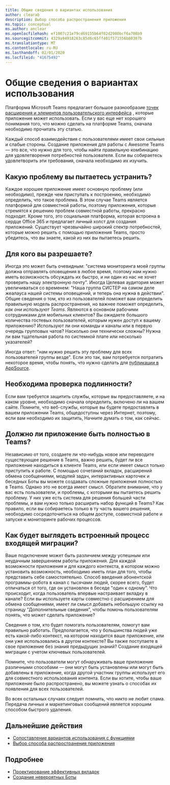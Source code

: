 ```yaml
---
title: Общие сведения о вариантах использования
author: clearab
description: Выбор способа распространения приложения
ms.topic: conceptual
ms.author: anclear
ms.openlocfilehash: ef1007c21e79cd69155b64f02d2980bcf6a708b9
ms.sourcegitcommit: 4329a94918263c85d6c65ff401f571556b80307b
ms.translationtype: MT
ms.contentlocale: ru-RU
ms.lasthandoff: 02/01/2020
ms.locfileid: "41675492"
---
```

# <a name="understand-your-use-cases"></a>Общие сведения о вариантах использования

Платформа Microsoft Teams предлагает большое разнообразие [точек расширения и элементов пользовательского интерфейса](~/concepts/extensibility-points.md) , которые приложение может использовать. Если у вас еще нет хорошего понимания того, что можно сделать на платформе Teams, сначала необходимо прочитать эту статью.

Каждый способ взаимодействия с пользователями имеет свои сильные и слабые стороны. Создание приложения для работы с Awesome Teams — это все, что нужно для того, чтобы найти правильную комбинацию для удовлетворения потребностей пользователя. Если вы собираетесь удовлетворить эти требования, сначала необходимо их изучить.

## <a name="what-problem-are-you-trying-to-solve"></a>Какую проблему вы пытаетесь устранить?

Каждое хорошее приложение имеет основную проблему (или необходимо), прежде чем приступать к построению, необходимо определить, что такое проблема. В этом случае Teams является платформой для совместной работы, поэтому приложения, которые стремятся к решению проблем совместной работы, прекрасно подходят. Кроме того, это социальная платформа, которая встроена в сердце Office 365 и предлагает личный холст для создания приложений. Существует чрезвычайно широкий спектр потребностей, которые можно решить с помощью приложения Teams, просто убедитесь, что вы знаете, какой из них вы пытаетесь решить.

## <a name="who-are-you-solving-it-for"></a>Для кого вы разрешаете?

Иногда это может быть очевидным: "система мониторинга моей группы должна отправлять оповещения в любое время, поэтому нам нужно иметь возможность обсуждать их быстро, и ни один из нас не хочет проверить нашу электронную почту". Иногда Целевая аудитория может увеличиваться со временем: "Наша группа СИСТЕР на самом деле жеалауса нашей системы оповещений, и теперь она нужна в действии". Общие сведения о том, кто из пользователей поможет вам определить правильную модель распространения, но важнее поможет определить, *как они используют Teams*. Являются в основном рабочими сотрудниками для мобильных клиентов? Вы ожидаете большого количества гостевых пользователей, которым нужен доступ к вашему приложению? Используют ли они команды и каналы или в первую очередь групповых чатов? Насколько они технически сложны? Нужна ли вам тщательная работа по системной плате или несколько указателей?

Иногда ответ: "нам нужно решить эту проблему для всех пользователей группы везде". Если это так, вам потребуется потратить некоторое время, чтобы понять, что нужно сделать для [публикации в AppSource](~/concepts/deploy-and-publish/appsource/prepare/overview.md).

## <a name="do-you-need-authentication"></a>Необходима проверка подлинности?

Если вам требуется защитить службы, которые вы предоставляете, и на каком уровне, необходимо сначала определить, включено ли на вашем сайте. Помните, что веб-службы, которые вы будете предоставлять в вашем приложении Teams, общедоступны через Интернет, поэтому, если вам необходимо их защитить, Начните думать о том, как сейчас.

## <a name="should-the-entire-app-be-in-teams"></a>Должно ли приложение быть полностью в Teams?

Независимо от того, создаете ли что-нибудь новое или переводите существующее решение в Teams, важно решить, будет ли все приложение находиться в клиенте Teams, или если имеет смысл только приступить к работе. С помощью сочетаний вкладок, расширений обмена сообщениями, модулей задач, интерактивных карточек и беседных Боты вы можете создавать сложные приложения полностью в Teams. Однако это не всегда имеет смысл. Обратите внимание, что у вас есть пользователи, и проблемы, с которыми вы пытаетесь решить проблему. У них уже есть система для решения большей части проблемы, и вам нужно только расширить набор функций в Teams? Как правило, если вы собираетесь только в ту часть вашего решения, необходимо сосредоточиться на общем доступе, совместной работе и запуске и мониторинге рабочих процессов.

## <a name="what-will-the-onboarding-experience-be-like"></a>Как будет выглядеть встроенный процесс входящей миграции?

Ваше подключение может быть различием между успешным или неудачным завершением работы приложения. Для каждой возможности приложения и для каждого контекста, в котором можно установить возможность, необходимо иметь план для того, чтобы представить себе самостоятельно. Способ введения абонентской программы-робота в канал с тысячами людей, скорее всего, будет отличаться от того, где он установлен в беседе "один к одному". Что происходит, когда пользователь впервые настраивает вкладку в канале? Если вы используете карты совместно с расширением для обмена сообщениями, имеет ли смысл добавить небольшую ссылку на страницу "Дополнительные сведения", чтобы помочь пользователям понять, что может сделать приложение?

Сведения о том, кто будет помогать пользователям, помогут вам правильно работать. Предполагается, что у большинства людей уже есть какой-либо контекст, на котором находится ваше приложение, или они уже использовались в другом контексте? Вы также поступаете в свое приложение без знания предыдущих знаний? Создание входящей миграции с учетом ключевых пользователей.

Помните, что пользователи могут обнаруживать ваше приложение различными способами — они могут быть установлены или могут быть добавлены в приложение, когда другой участник группы использует его для совместного использования контента. Если вы хотите, чтобы ваше приложение было распространено, вы можете узнать о способах их появления для всех пользователей.

Во всех остальных случаях следует помнить, что никто не любит спама. Передача личных и маркетинговых сообщений является хорошим способом быстрого удаления.

## <a name="next-steps"></a>Дальнейшие действия

* [Сопоставление вариантов использования с функциями](~/concepts/design/map-use-cases.md)
* [Выбор способа распространения приложения](~/concepts/deploy-and-publish/apps-publish.md)

## <a name="learn-more"></a>Подробнее

* [Проектирование эффективных вкладок](~/tabs/design/tabs.md)
* [Создание невероятных Боты](~/bots/design/bots.md)

